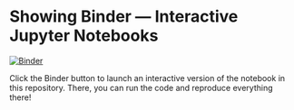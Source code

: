 # Showing Binder — Interactive Jupyter Notebooks
[![Binder](https://mybinder.org/badge_logo.svg)](https://mybinder.org/v2/gh/artusoma/pitches_binder/master)

Click the Binder button to launch an interactive version of the notebook in this repository. There, you can run the code and reproduce everything there!
